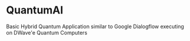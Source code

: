 # QuantumAI
Basic Hybrid Quantum Application similar to Google Dialogflow executing on DWave'e Quantum Computers
